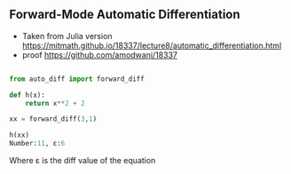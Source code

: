 ## Forward-Mode Automatic Differentiation

- Taken from Julia version https://mitmath.github.io/18337/lecture8/automatic_differentiation.html
- proof https://github.com/amodwani/18337


```python

from auto_diff import forward_diff

def h(x):
    return x**2 + 2

xx = forward_diff(3,1)

h(xx)
Number:11, ε:6

```

Where ε is the diff value of the equation
